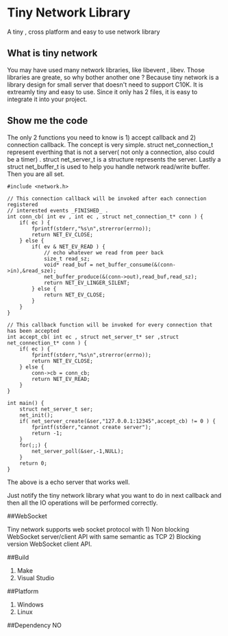 # Tiny Network Library

A tiny , cross platform and easy to use network library

## What is tiny network

You may have used many network libraries, like libevent , libev. Those libraries are greate, so why bother another one ? Because tiny network is a library design for small server that doesn't need to support C10K. It is extreamly tiny and easy to use. Since it only has 2 files, it is easy to integrate it into your project.

## Show me the code 
The only 2 functions you need to know is 1) accept callback and 2) connection callback. The concept is very simple. struct net_connection_t represent everthing that is not a server( not only a connection, also could be a timer) . struct net_server_t is a structure represents the server. Lastly a struct net_buffer_t is used to help you handle network read/write buffer. Then you are all set.

```
#include <network.h>

// This connection callback will be invoked after each connection registered 
// interested events _FINISHED_ .
int conn_cb( int ev , int ec , struct net_connection_t* conn ) {
    if( ec ) {
        fprintf(stderr,"%s\n",strerror(errno));
        return NET_EV_CLOSE;
    } else {
        if( ev & NET_EV_READ ) {
            // echo whatever we read from peer back
            size_t read_sz;
            void* read_buf = net_buffer_consume(&(conn->in),&read_sze);
            net_buffer_produce(&(conn->out),read_buf,read_sz);
            return NET_EV_LINGER_SILENT;
        } else {
            return NET_EV_CLOSE;
        }
    }
}

// This callback function will be invoked for every connection that has been accepted
int accept_cb( int ec , struct net_server_t* ser ,struct net_connection_t* conn ) {
    if( ec ) {
        fprintf(stderr,"%s\n",strerror(errno));
        return NET_EV_CLOSE;
    } else {
        conn->cb = conn_cb;
        return NET_EV_READ;
    }
}

int main() {
    struct net_server_t ser;
    net_init();
    if( net_server_create(&ser,"127.0.0.1:12345",accept_cb) != 0 ) {
        fprintf(stderr,"cannot create server");
        return -1;
    } 
    for(;;) {
        net_server_poll(&ser,-1,NULL);
    }
    return 0;
}
```

The above is a echo server that works well. 

Just notify the tiny network library what you want to do in next callback and then all the IO operations will be performed correctly.

##WebSocket

Tiny network supports web socket protocol with 1) Non blocking WebSocket server/client API with same semantic as TCP 2) Blocking version WebSocket client API.

##Build
1. Make
2. Visual Studio

##Platform
1. Windows
2. Linux

##Dependency
NO
